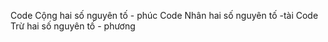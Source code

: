 Code Cộng hai số nguyên tố - phúc
Code Nhân hai số nguyên tố -tài
Code Trừ hai số nguyên tố - phương
